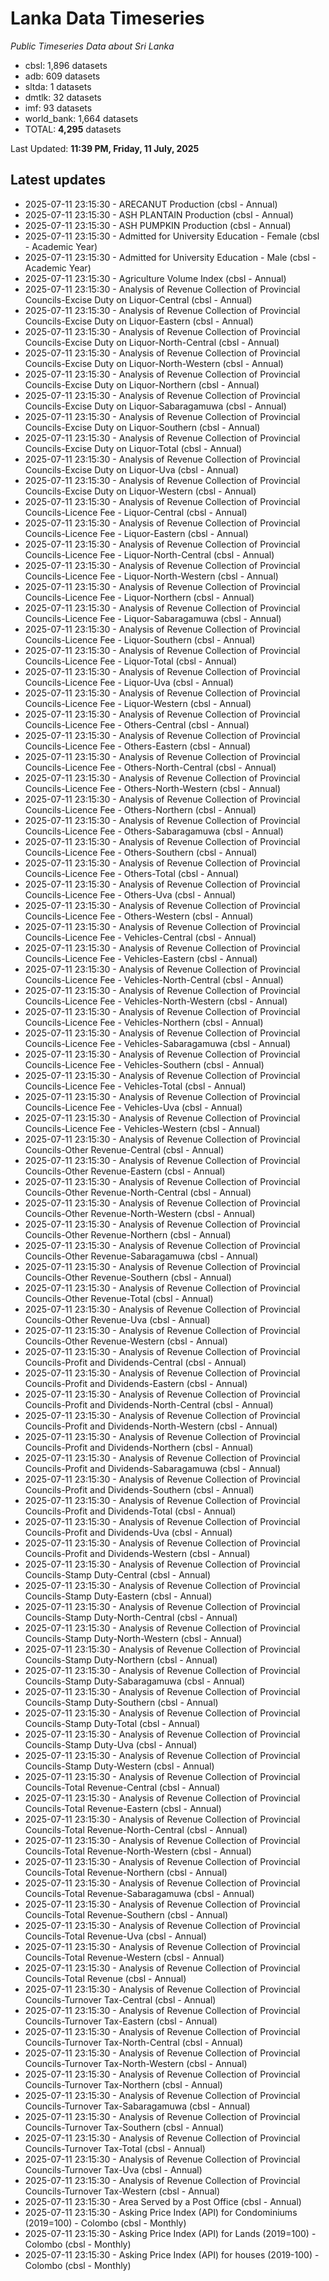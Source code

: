 # Lanka Data Timeseries
*Public Timeseries Data about Sri Lanka*

* cbsl: 1,896 datasets
* adb: 609 datasets
* sltda: 1 datasets
* dmtlk: 32 datasets
* imf: 93 datasets
* world_bank: 1,664 datasets
* TOTAL: **4,295** datasets

Last Updated: **11:39 PM, Friday, 11 July, 2025**

## Latest updates

* 2025-07-11 23:15:30 - ARECANUT Production (cbsl - Annual)
* 2025-07-11 23:15:30 - ASH PLANTAIN Production (cbsl - Annual)
* 2025-07-11 23:15:30 - ASH PUMPKIN Production (cbsl - Annual)
* 2025-07-11 23:15:30 - Admitted for University Education - Female (cbsl - Academic Year)
* 2025-07-11 23:15:30 - Admitted for University Education - Male (cbsl - Academic Year)
* 2025-07-11 23:15:30 - Agriculture Volume Index (cbsl - Annual)
* 2025-07-11 23:15:30 - Analysis of Revenue Collection of Provincial Councils-Excise Duty on Liquor-Central (cbsl - Annual)
* 2025-07-11 23:15:30 - Analysis of Revenue Collection of Provincial Councils-Excise Duty on Liquor-Eastern (cbsl - Annual)
* 2025-07-11 23:15:30 - Analysis of Revenue Collection of Provincial Councils-Excise Duty on Liquor-North-Central (cbsl - Annual)
* 2025-07-11 23:15:30 - Analysis of Revenue Collection of Provincial Councils-Excise Duty on Liquor-North-Western (cbsl - Annual)
* 2025-07-11 23:15:30 - Analysis of Revenue Collection of Provincial Councils-Excise Duty on Liquor-Northern (cbsl - Annual)
* 2025-07-11 23:15:30 - Analysis of Revenue Collection of Provincial Councils-Excise Duty on Liquor-Sabaragamuwa (cbsl - Annual)
* 2025-07-11 23:15:30 - Analysis of Revenue Collection of Provincial Councils-Excise Duty on Liquor-Southern (cbsl - Annual)
* 2025-07-11 23:15:30 - Analysis of Revenue Collection of Provincial Councils-Excise Duty on Liquor-Total (cbsl - Annual)
* 2025-07-11 23:15:30 - Analysis of Revenue Collection of Provincial Councils-Excise Duty on Liquor-Uva (cbsl - Annual)
* 2025-07-11 23:15:30 - Analysis of Revenue Collection of Provincial Councils-Excise Duty on Liquor-Western (cbsl - Annual)
* 2025-07-11 23:15:30 - Analysis of Revenue Collection of Provincial Councils-Licence Fee - Liquor-Central (cbsl - Annual)
* 2025-07-11 23:15:30 - Analysis of Revenue Collection of Provincial Councils-Licence Fee - Liquor-Eastern (cbsl - Annual)
* 2025-07-11 23:15:30 - Analysis of Revenue Collection of Provincial Councils-Licence Fee - Liquor-North-Central (cbsl - Annual)
* 2025-07-11 23:15:30 - Analysis of Revenue Collection of Provincial Councils-Licence Fee - Liquor-North-Western (cbsl - Annual)
* 2025-07-11 23:15:30 - Analysis of Revenue Collection of Provincial Councils-Licence Fee - Liquor-Northern (cbsl - Annual)
* 2025-07-11 23:15:30 - Analysis of Revenue Collection of Provincial Councils-Licence Fee - Liquor-Sabaragamuwa (cbsl - Annual)
* 2025-07-11 23:15:30 - Analysis of Revenue Collection of Provincial Councils-Licence Fee - Liquor-Southern (cbsl - Annual)
* 2025-07-11 23:15:30 - Analysis of Revenue Collection of Provincial Councils-Licence Fee - Liquor-Total (cbsl - Annual)
* 2025-07-11 23:15:30 - Analysis of Revenue Collection of Provincial Councils-Licence Fee - Liquor-Uva (cbsl - Annual)
* 2025-07-11 23:15:30 - Analysis of Revenue Collection of Provincial Councils-Licence Fee - Liquor-Western (cbsl - Annual)
* 2025-07-11 23:15:30 - Analysis of Revenue Collection of Provincial Councils-Licence Fee - Others-Central (cbsl - Annual)
* 2025-07-11 23:15:30 - Analysis of Revenue Collection of Provincial Councils-Licence Fee - Others-Eastern (cbsl - Annual)
* 2025-07-11 23:15:30 - Analysis of Revenue Collection of Provincial Councils-Licence Fee - Others-North-Central (cbsl - Annual)
* 2025-07-11 23:15:30 - Analysis of Revenue Collection of Provincial Councils-Licence Fee - Others-North-Western (cbsl - Annual)
* 2025-07-11 23:15:30 - Analysis of Revenue Collection of Provincial Councils-Licence Fee - Others-Northern (cbsl - Annual)
* 2025-07-11 23:15:30 - Analysis of Revenue Collection of Provincial Councils-Licence Fee - Others-Sabaragamuwa (cbsl - Annual)
* 2025-07-11 23:15:30 - Analysis of Revenue Collection of Provincial Councils-Licence Fee - Others-Southern (cbsl - Annual)
* 2025-07-11 23:15:30 - Analysis of Revenue Collection of Provincial Councils-Licence Fee - Others-Total (cbsl - Annual)
* 2025-07-11 23:15:30 - Analysis of Revenue Collection of Provincial Councils-Licence Fee - Others-Uva (cbsl - Annual)
* 2025-07-11 23:15:30 - Analysis of Revenue Collection of Provincial Councils-Licence Fee - Others-Western (cbsl - Annual)
* 2025-07-11 23:15:30 - Analysis of Revenue Collection of Provincial Councils-Licence Fee - Vehicles-Central (cbsl - Annual)
* 2025-07-11 23:15:30 - Analysis of Revenue Collection of Provincial Councils-Licence Fee - Vehicles-Eastern (cbsl - Annual)
* 2025-07-11 23:15:30 - Analysis of Revenue Collection of Provincial Councils-Licence Fee - Vehicles-North-Central (cbsl - Annual)
* 2025-07-11 23:15:30 - Analysis of Revenue Collection of Provincial Councils-Licence Fee - Vehicles-North-Western (cbsl - Annual)
* 2025-07-11 23:15:30 - Analysis of Revenue Collection of Provincial Councils-Licence Fee - Vehicles-Northern (cbsl - Annual)
* 2025-07-11 23:15:30 - Analysis of Revenue Collection of Provincial Councils-Licence Fee - Vehicles-Sabaragamuwa (cbsl - Annual)
* 2025-07-11 23:15:30 - Analysis of Revenue Collection of Provincial Councils-Licence Fee - Vehicles-Southern (cbsl - Annual)
* 2025-07-11 23:15:30 - Analysis of Revenue Collection of Provincial Councils-Licence Fee - Vehicles-Total (cbsl - Annual)
* 2025-07-11 23:15:30 - Analysis of Revenue Collection of Provincial Councils-Licence Fee - Vehicles-Uva (cbsl - Annual)
* 2025-07-11 23:15:30 - Analysis of Revenue Collection of Provincial Councils-Licence Fee - Vehicles-Western (cbsl - Annual)
* 2025-07-11 23:15:30 - Analysis of Revenue Collection of Provincial Councils-Other Revenue-Central (cbsl - Annual)
* 2025-07-11 23:15:30 - Analysis of Revenue Collection of Provincial Councils-Other Revenue-Eastern (cbsl - Annual)
* 2025-07-11 23:15:30 - Analysis of Revenue Collection of Provincial Councils-Other Revenue-North-Central (cbsl - Annual)
* 2025-07-11 23:15:30 - Analysis of Revenue Collection of Provincial Councils-Other Revenue-North-Western (cbsl - Annual)
* 2025-07-11 23:15:30 - Analysis of Revenue Collection of Provincial Councils-Other Revenue-Northern (cbsl - Annual)
* 2025-07-11 23:15:30 - Analysis of Revenue Collection of Provincial Councils-Other Revenue-Sabaragamuwa (cbsl - Annual)
* 2025-07-11 23:15:30 - Analysis of Revenue Collection of Provincial Councils-Other Revenue-Southern (cbsl - Annual)
* 2025-07-11 23:15:30 - Analysis of Revenue Collection of Provincial Councils-Other Revenue-Total (cbsl - Annual)
* 2025-07-11 23:15:30 - Analysis of Revenue Collection of Provincial Councils-Other Revenue-Uva (cbsl - Annual)
* 2025-07-11 23:15:30 - Analysis of Revenue Collection of Provincial Councils-Other Revenue-Western (cbsl - Annual)
* 2025-07-11 23:15:30 - Analysis of Revenue Collection of Provincial Councils-Profit and Dividends-Central (cbsl - Annual)
* 2025-07-11 23:15:30 - Analysis of Revenue Collection of Provincial Councils-Profit and Dividends-Eastern (cbsl - Annual)
* 2025-07-11 23:15:30 - Analysis of Revenue Collection of Provincial Councils-Profit and Dividends-North-Central (cbsl - Annual)
* 2025-07-11 23:15:30 - Analysis of Revenue Collection of Provincial Councils-Profit and Dividends-North-Western (cbsl - Annual)
* 2025-07-11 23:15:30 - Analysis of Revenue Collection of Provincial Councils-Profit and Dividends-Northern (cbsl - Annual)
* 2025-07-11 23:15:30 - Analysis of Revenue Collection of Provincial Councils-Profit and Dividends-Sabaragamuwa (cbsl - Annual)
* 2025-07-11 23:15:30 - Analysis of Revenue Collection of Provincial Councils-Profit and Dividends-Southern (cbsl - Annual)
* 2025-07-11 23:15:30 - Analysis of Revenue Collection of Provincial Councils-Profit and Dividends-Total (cbsl - Annual)
* 2025-07-11 23:15:30 - Analysis of Revenue Collection of Provincial Councils-Profit and Dividends-Uva (cbsl - Annual)
* 2025-07-11 23:15:30 - Analysis of Revenue Collection of Provincial Councils-Profit and Dividends-Western (cbsl - Annual)
* 2025-07-11 23:15:30 - Analysis of Revenue Collection of Provincial Councils-Stamp Duty-Central (cbsl - Annual)
* 2025-07-11 23:15:30 - Analysis of Revenue Collection of Provincial Councils-Stamp Duty-Eastern (cbsl - Annual)
* 2025-07-11 23:15:30 - Analysis of Revenue Collection of Provincial Councils-Stamp Duty-North-Central (cbsl - Annual)
* 2025-07-11 23:15:30 - Analysis of Revenue Collection of Provincial Councils-Stamp Duty-North-Western (cbsl - Annual)
* 2025-07-11 23:15:30 - Analysis of Revenue Collection of Provincial Councils-Stamp Duty-Northern (cbsl - Annual)
* 2025-07-11 23:15:30 - Analysis of Revenue Collection of Provincial Councils-Stamp Duty-Sabaragamuwa (cbsl - Annual)
* 2025-07-11 23:15:30 - Analysis of Revenue Collection of Provincial Councils-Stamp Duty-Southern (cbsl - Annual)
* 2025-07-11 23:15:30 - Analysis of Revenue Collection of Provincial Councils-Stamp Duty-Total (cbsl - Annual)
* 2025-07-11 23:15:30 - Analysis of Revenue Collection of Provincial Councils-Stamp Duty-Uva (cbsl - Annual)
* 2025-07-11 23:15:30 - Analysis of Revenue Collection of Provincial Councils-Stamp Duty-Western (cbsl - Annual)
* 2025-07-11 23:15:30 - Analysis of Revenue Collection of Provincial Councils-Total Revenue-Central (cbsl - Annual)
* 2025-07-11 23:15:30 - Analysis of Revenue Collection of Provincial Councils-Total Revenue-Eastern (cbsl - Annual)
* 2025-07-11 23:15:30 - Analysis of Revenue Collection of Provincial Councils-Total Revenue-North-Central (cbsl - Annual)
* 2025-07-11 23:15:30 - Analysis of Revenue Collection of Provincial Councils-Total Revenue-North-Western (cbsl - Annual)
* 2025-07-11 23:15:30 - Analysis of Revenue Collection of Provincial Councils-Total Revenue-Northern (cbsl - Annual)
* 2025-07-11 23:15:30 - Analysis of Revenue Collection of Provincial Councils-Total Revenue-Sabaragamuwa (cbsl - Annual)
* 2025-07-11 23:15:30 - Analysis of Revenue Collection of Provincial Councils-Total Revenue-Southern (cbsl - Annual)
* 2025-07-11 23:15:30 - Analysis of Revenue Collection of Provincial Councils-Total Revenue-Uva (cbsl - Annual)
* 2025-07-11 23:15:30 - Analysis of Revenue Collection of Provincial Councils-Total Revenue-Western (cbsl - Annual)
* 2025-07-11 23:15:30 - Analysis of Revenue Collection of Provincial Councils-Total Revenue (cbsl - Annual)
* 2025-07-11 23:15:30 - Analysis of Revenue Collection of Provincial Councils-Turnover Tax-Central (cbsl - Annual)
* 2025-07-11 23:15:30 - Analysis of Revenue Collection of Provincial Councils-Turnover Tax-Eastern (cbsl - Annual)
* 2025-07-11 23:15:30 - Analysis of Revenue Collection of Provincial Councils-Turnover Tax-North-Central (cbsl - Annual)
* 2025-07-11 23:15:30 - Analysis of Revenue Collection of Provincial Councils-Turnover Tax-North-Western (cbsl - Annual)
* 2025-07-11 23:15:30 - Analysis of Revenue Collection of Provincial Councils-Turnover Tax-Northern (cbsl - Annual)
* 2025-07-11 23:15:30 - Analysis of Revenue Collection of Provincial Councils-Turnover Tax-Sabaragamuwa (cbsl - Annual)
* 2025-07-11 23:15:30 - Analysis of Revenue Collection of Provincial Councils-Turnover Tax-Southern (cbsl - Annual)
* 2025-07-11 23:15:30 - Analysis of Revenue Collection of Provincial Councils-Turnover Tax-Total (cbsl - Annual)
* 2025-07-11 23:15:30 - Analysis of Revenue Collection of Provincial Councils-Turnover Tax-Uva (cbsl - Annual)
* 2025-07-11 23:15:30 - Analysis of Revenue Collection of Provincial Councils-Turnover Tax-Western (cbsl - Annual)
* 2025-07-11 23:15:30 - Area Served by a Post Office (cbsl - Annual)
* 2025-07-11 23:15:30 - Asking Price Index (API) for Condominiums (2019=100) - Colombo (cbsl - Monthly)
* 2025-07-11 23:15:30 - Asking Price Index (API) for Lands (2019=100) - Colombo (cbsl - Monthly)
* 2025-07-11 23:15:30 - Asking Price Index (API) for houses (2019-100) - Colombo (cbsl - Monthly)